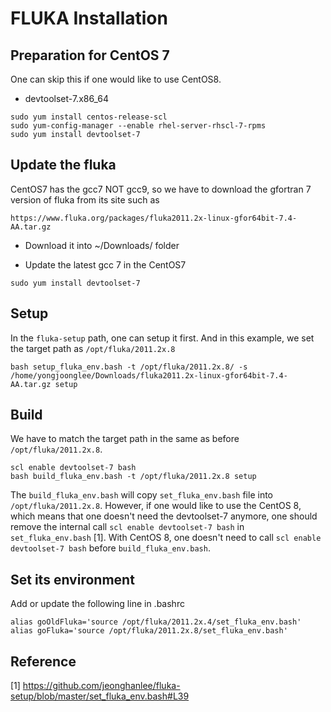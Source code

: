 FLUKA Installation
====

## Preparation for CentOS 7

One can skip this if one would like to use CentOS8.

* devtoolset-7.x86_64
```
sudo yum install centos-release-scl
sudo yum-config-manager --enable rhel-server-rhscl-7-rpms
sudo yum install devtoolset-7
```



## Update the fluka

CentOS7 has the gcc7 NOT gcc9, so we have to download the gfortran 7 version of fluka from its site such as

```
https://www.fluka.org/packages/fluka2011.2x-linux-gfor64bit-7.4-AA.tar.gz
```

* Download it into ~/Downloads/ folder


* Update the latest gcc 7 in the CentOS7
```
sudo yum install devtoolset-7
```

## Setup

In the `fluka-setup` path, one can setup it first. And in this example, we set the target path as `/opt/fluka/2011.2x.8`

```
bash setup_fluka_env.bash -t /opt/fluka/2011.2x.8/ -s /home/yongjoonglee/Downloads/fluka2011.2x-linux-gfor64bit-7.4-AA.tar.gz setup
```

## Build

We have to match the target path in the same as before `/opt/fluka/2011.2x.8`.

```
scl enable devtoolset-7 bash
bash build_fluka_env.bash -t /opt/fluka/2011.2x.8 setup

```

The `build_fluka_env.bash` will copy `set_fluka_env.bash` file into `/opt/fluka/2011.2x.8`. However, if one would like to use the CentOS 8, which means that one doesn't need the devtoolset-7 anymore,  one should remove the internal call `scl enable devtoolset-7 bash` in `set_fluka_env.bash` [1]. With CentOS 8, one doesn't need to call `scl enable devtoolset-7 bash` before `build_fluka_env.bash`.


## Set its environment

Add or update the following line in .bashrc

```
alias goOldFluka='source /opt/fluka/2011.2x.4/set_fluka_env.bash'
alias goFluka='source /opt/fluka/2011.2x.8/set_fluka_env.bash'

```

## Reference

[1] https://github.com/jeonghanlee/fluka-setup/blob/master/set_fluka_env.bash#L39